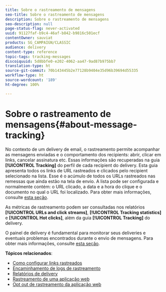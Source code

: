 ```yaml
---
title: Sobre o rastreamento de mensagens
seo-title: Sobre o rastreamento de mensagens
description: Sobre o rastreamento de mensagens
seo-description: null
page-status-flag: never-activated
uuid: 91127faf-b9c4-46af-b842-b9816c501ecf
contentOwner: sauviat
products: SG_CAMPAIGN/CLASSIC
audience: delivery
content-type: reference
topic-tags: tracking-messages
discoiquuid: 5d8bbfe0-e202-4062-aa47-9ad87b975bb7
translation-type: ht
source-git-commit: 70b143445b2e77128b9404e35d96b39694d55335
workflow-type: ht
source-wordcount: '189'
ht-degree: 100%

---
```



# Sobre o rastreamento de mensagens{#about-message-tracking}

No contexto de um delivery de email, o rastreamento permite acompanhar as mensagens enviadas e o comportamento dos recipients: abrir, clicar em links, cancelar assinatura etc. Essas informações são recuperadas na guia **[!UICONTROL Tracking]** do perfil de cada recipient do delivery. Esta guia apresenta todos os links de URL rastreados e clicados pelo recipient selecionado na lista. Esse é o acúmulo de todos os URLs rastreados nas remessas que ainda estão na tela de envio. A lista pode ser configurada e normalmente contém: o URL clicado, a data e a hora do clique e o documento no qual o URL foi localizado. Para obter mais informações, consulte [esta seção](../../platform/using/editing-a-profile.md#tracking-tab).

As métricas de rastreamento podem ser consultadas nos relatórios **[!UICONTROL URLs and click streams]**, **[!UICONTROL Tracking statistics]** e **[!UICONTROL Hot clicks]**, além da guia **[!UICONTROL Tracking]** do delivery.

O painel de delivery é fundamental para monitorar seus deliveries e eventuais problemas encontrados durante o envio de mensagens. Para obter mais informações, consulte [esta seção](../../delivery/using/monitoring-a-delivery.md).

**Tópicos relacionados**:

* [Como configurar links rastreados](../../delivery/using/how-to-configure-tracked-links.md)
* [Encaminhamento de logs de rastreamento](../../production/using/tracking-logs-issues.md)
* [Relatórios de delivery](../../reporting/using/delivery-reports.md)
* [Rastreamento de uma aplicação web](../../web/using/tracking-a-web-application.md)
* [Opt out de rastreamento da aplicação web](../../web/using/web-application-tracking-opt-out.md)
